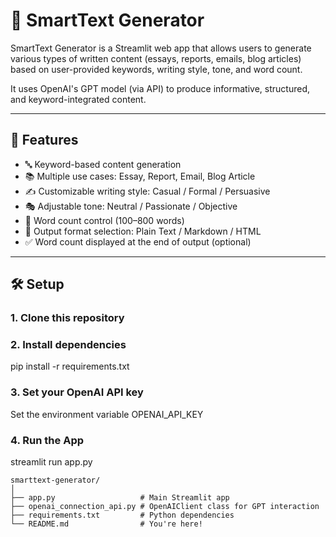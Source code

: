 # 📝 SmartText Generator

SmartText Generator is a Streamlit web app that allows users to generate various types of written content (essays, reports, emails, blog articles) based on user-provided keywords, writing style, tone, and word count.

It uses OpenAI's GPT model (via API) to produce informative, structured, and keyword-integrated content.

---

## 🚀 Features

- 🔤 Keyword-based content generation  
- 📚 Multiple use cases: Essay, Report, Email, Blog Article  
- ✍️ Customizable writing style: Casual / Formal / Persuasive  
- 🎭 Adjustable tone: Neutral / Passionate / Objective  
- 🔢 Word count control (100–800 words)  
- 📄 Output format selection: Plain Text / Markdown / HTML  
- ✅ Word count displayed at the end of output (optional)

---

## 🛠️ Setup

### 1. Clone this repository
### 2. Install dependencies
pip install -r requirements.txt
### 3. Set your OpenAI API key
Set the environment variable OPENAI_API_KEY
### 4. Run the App
streamlit run app.py

```
smarttext-generator/
│
├── app.py                   # Main Streamlit app
├── openai_connection_api.py # OpenAIClient class for GPT interaction
├── requirements.txt         # Python dependencies
└── README.md                # You're here!
```


